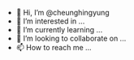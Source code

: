 - 👋 Hi, I’m @cheunghingyung
- 👀 I’m interested in ...
- 🌱 I’m currently learning ...
- 💞️ I’m looking to collaborate on ...
- 📫 How to reach me ...

<!---
cheunghingyung/cheunghingyung is a ✨ special ✨ repository because its `README.md` (this file) appears on your GitHub profile.
You can click the Preview link to take a look at your changes.
--->
